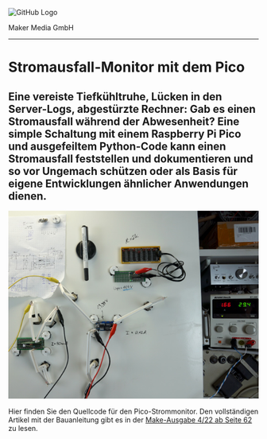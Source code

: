 

![GitHub Logo](http://www.heise.de/make/icons/make_logo.png)

Maker Media GmbH
*** 

# Stromausfall-Monitor mit dem Pico

## Eine vereiste Tiefkühltruhe, Lücken in den Server-Logs, abgestürzte Rechner: Gab es einen Stromausfall während der Abwesenheit? Eine simple Schaltung mit einem Raspberry Pi Pico und ausgefeiltem Python-Code kann einen Stromausfall feststellen und dokumentieren und so vor Ungemach schützen oder als Basis für eigene Entwicklungen ähnlicher Anwendungen dienen.

![Picture](/aufmacher_github.jpg) 

Hier finden Sie den Quellcode für den Pico-Strommonitor. Den vollständigen Artikel mit der Bauanleitung gibt es in der [Make-Ausgabe 4/22 ab Seite 62](https://www.heise.de/select/make/2022/4/seite-62) zu lesen. 


